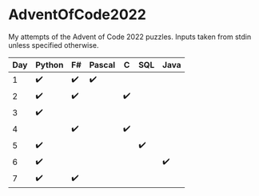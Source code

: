 # AdventOfCode2022
My attempts of the Advent of Code 2022 puzzles. 
Inputs taken from stdin unless specified otherwise.

|Day|Python|F#|Pascal|C|SQL|Java|
|-|-|-|-|-|-|-|
|1|✔️|✔️|✔️||||
|2|✔️|✔️||✔️|||
|3|✔️||||||
|4||✔️||✔️|||
|5|✔️||||✔️||
|6|✔️|||||✔️|
|7|✔️|✔️|||||
